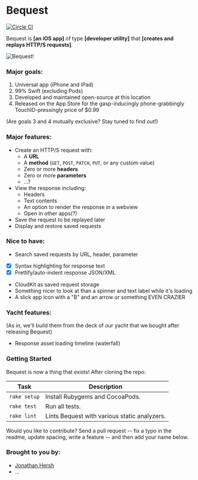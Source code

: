 # Bequest

[![Circle CI](https://circleci.com/gh/splinesoft/Bequest.svg?style=svg&circle-token=2a795f288a28385e62193b721a7a82d42b4c9581)](https://circleci.com/gh/splinesoft/Bequest)

Bequest is **[an iOS app]** of type **[developer utility]** that **[creates and replays HTTP/S requests]**.

![Bequest!](https://github.com/splinesoft/Bequest/raw/master/bequest.gif)

### Major goals:

1. Universal app (iPhone and iPad)
2. 99% Swift (excluding Pods)
3. Developed and maintained open-source at this location
4. Released on the App Store for the gasp-inducingly phone-grabbingly TouchID-pressingly price of $0.99

(Are goals 3 and 4 mutually exclusive? Stay tuned to find out!)

### Major features:

* Create an HTTP/S request with:
     * A **URL**
     * A **method** (`GET`, `POST`, `PATCH`, `PUT`, or any custom value)
     * Zero or more **headers**
     * Zero or more **parameters**
     * ...?
* View the response including:
     * Headers
     * Text contents
     * An option to render the response in a webview
     * Open in other apps(?)
* Save the request to be replayed later
* Display and restore saved requests 

### Nice to have:

- Search saved requests by URL, header, parameter
- [x] Syntax highlighting for response text
- [x] Prettify/auto-indent response JSON/XML
- CloudKit as saved request storage
- Something nicer to look at than a spinner and text label while it's loading
- A slick app icon with a "B" and an arrow or something EVEN CRAZIER

### Yacht features:

(As in, we'll build them from the deck of our yacht that we bought after releasing Bequest)

* Response asset loading timeline (waterfall)

### Getting Started

Bequest is now a thing that exists! After cloning the repo:

| Task | Description |
| ---- | ----- |
| `rake setup` | Install Rubygems and CocoaPods. |
| `rake test` | Run all tests. |
| `rake lint` | Lints Bequest with various static analyzers. |

Would you like to contribute? Send a pull request -- fix a typo in the readme, update spacing, write a feature -- and then add your name below.

### Brought to you by:

* [Jonathan Hersh](https://github.com/jhersh)
* ...
